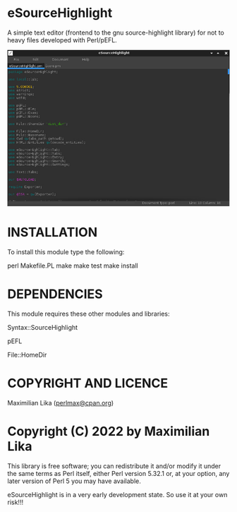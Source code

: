 eSourceHighlight
================

A simple text editor (frontend to the gnu source-highlight library) for not to heavy files developed with Perl/pEFL.

![Screenshot to eSourceHighlight](https://github.com/MaxPerl/eSourceHighlight/raw/main/screenshot.jpg "Screenshot to eSourceHighlight")

# INSTALLATION

To install this module type the following:

   perl Makefile.PL
   make
   make test
   make install

# DEPENDENCIES

This module requires these other modules and libraries:

  Syntax::SourceHighlight
  
  pEFL
  
  File::HomeDir

# COPYRIGHT AND LICENCE

Maximilian Lika (perlmax@cpan.org)

# Copyright (C) 2022 by Maximilian Lika

This library is free software; you can redistribute it and/or modify
it under the same terms as Perl itself, either Perl version 5.32.1 or,
at your option, any later version of Perl 5 you may have available.

eSourceHighlight is in a very early development state. So use it at
your own risk!!!
